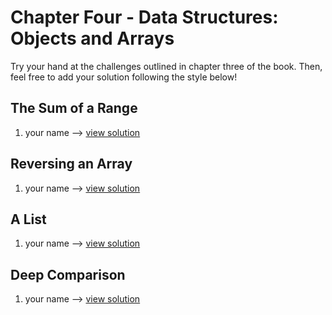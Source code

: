 # Chapter Four - Data Structures: Objects and Arrays

Try your hand at the challenges outlined in chapter three of the book. Then, feel free to add your solution following the style below!

## The Sum of a Range

1.  your name --> [view solution](#)

## Reversing an Array

1.  your name --> [view solution](#)

## A List

1.  your name --> [view solution](#)

## Deep Comparison

1.  your name --> [view solution](#)

